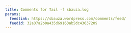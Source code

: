 ```yaml
---
title: Comments for Tail -f sbauza.log
params:
  feedlink: https://sbauza.wordpress.com/comments/feed/
  feedid: 32a07a2b0a435d69163ab5dc43637209
---
```

